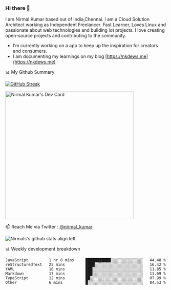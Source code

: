 ### Hi there 👋

 I am Nirmal Kumar based out of India,Chennai. I am a Cloud Solution Architect working as Independent Freelancer. Fast Learner, Loves Linux and passionate about web technologies and building iot projects. I love creating open-source projects and contributing to the community.

- I’m currently working on a app to keep up the inspiration for creators and consumers.
- I am documenting my learnings on my blog [https://nkdews.me](https://nkdews.me)


📊 My Github Summary

[![GitHub Streak](https://github-readme-streak-stats.herokuapp.com?user=nk-gears&theme=dark&hide_border=true&date_format=M%20j%5B%2C%20Y%5D)](https://git.io/streak-stats)

<a href="https://app.daily.dev/nirmal_kumar"><img src="https://api.daily.dev/devcards/a16cfcf02d384b16b41de71ce4d1d811.png?r=8ve" width="400" alt="Nirmal Kumar's Dev Card"/></a>

📫 Reach Me via  Twitter : [@nirmal_kumar](https://twitter.com/nirmal_kumar)

![Nirmals's github stats align left](https://github-readme-stats.vercel.app/api?username=nk-gears&show_icons=true)


📊 Weekly development breakdown

<!--START_SECTION:waka-->

```text
JavaScript         1 hr 8 mins     ███████████░░░░░░░░░░░░░░   44.48 %
reStructuredText   25 mins         ████░░░░░░░░░░░░░░░░░░░░░   16.42 %
YAML               18 mins         ███░░░░░░░░░░░░░░░░░░░░░░   11.85 %
Markdown           17 mins         ███░░░░░░░░░░░░░░░░░░░░░░   11.69 %
TypeScript         12 mins         ██░░░░░░░░░░░░░░░░░░░░░░░   07.99 %
Other              6 mins          █░░░░░░░░░░░░░░░░░░░░░░░░   04.53 %
```

<!--END_SECTION:waka-->


